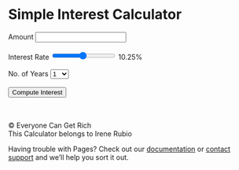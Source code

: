 <!DOCTYPE html>
<html>
    <head>
        <title>Web App - Simple Interest Calculator</title>
        <script src="script.js"></script>
        <link rel="stylesheet" href="style.css">
    </head>
    <body>
        <div class="maindiv">
            <h1>Simple Interest Calculator</h1>
            <div id="content">
            <label for="principal">Amount</label> <input type="number"  id="principal" name="principal">  <br/><br/>
            <label for="interest">Interest Rate</label> <input type="range"  id="rate" name="interest" min="1" max="20" value="10.25" step="0.25" onchange="updateRate()">
            <span id="rate_val">
                10.25%
            </span>  <br/><br/>
            <label for="years">No. of Years</label> <select id="years" name="years">
                            <option value="1">1</option>
                            <option value="2">2</option>
                            <option value="3">3</option>
                            <option value="4">4</option>
                            <option value="5">5</option>
                            <option value="6">6</option>
                            <option value="7">7</option>
                            <option value="8">8</option>
                            <option value="9">9</option>
                            <option value="10">10</option>
                        </select><br/><br/>
            <button onclick="compute()">Compute Interest</button><br/>
            <span id="result"></span><br/><br/>
        </div>
            <footer>
                <p>&#169; Everyone Can Get Rich<br>This Calculator belongs to Irene Rubio</p>
            </footer>
        </div>
    </body>
</html>

Having trouble with Pages? Check out our [documentation](https://docs.github.com/categories/github-pages-basics/) or [contact support](https://support.github.com/contact) and we’ll help you sort it out.
